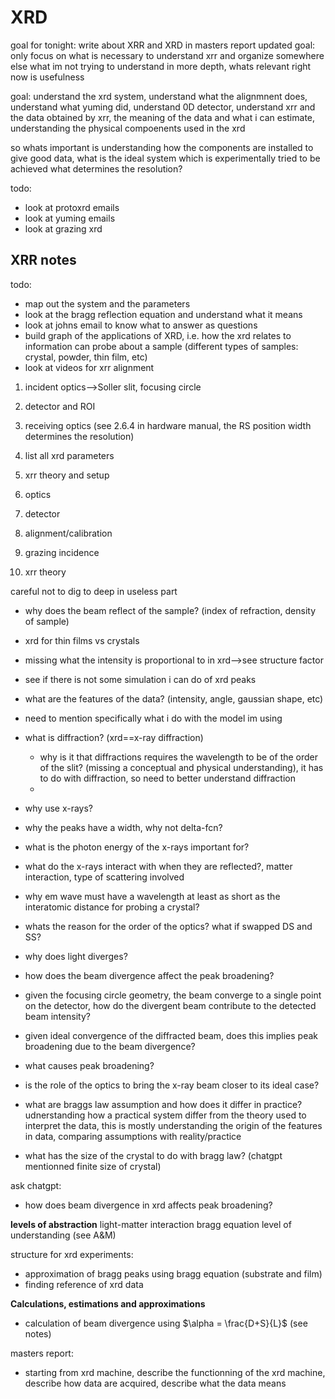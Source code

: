 # XRD

goal for tonight: write about XRR and XRD in masters report
updated goal: only focus on what is necessary to understand xrr and organize somewhere else what im not trying to understand in more depth, whats relevant right now is usefulness

goal: understand the xrd system, understand what the alignmnent does, understand what yuming did, understand 0D detector, understand xrr and the data obtained by xrr, the meaning of the data and what i can estimate, understanding the physical compoenents used in the xrd

so whats important is understanding how the components are installed to give good data, what is the ideal system which is experimentally tried to be achieved
what determines the resolution?

todo:
- look at protoxrd emails
- look at yuming emails
- look at grazing xrd

## XRR notes
todo:
- map out the system and the parameters
- look at the bragg reflection equation and understand what it means 
- look at johns email to know what to answer as questions
- build graph of the applications of XRD, i.e. how the xrd relates to information can probe about a sample (different types of samples: crystal, powder, thin film, etc)
- look at videos for xrr alignment
1. incident optics-->Soller slit, focusing circle
2. detector and ROI
3. receiving optics (see 2.6.4 in hardware manual, the RS position width determines the resolution)
4. list all xrd parameters
5. xrr theory and setup

1. optics
2. detector
3. alignment/calibration
4. grazing incidence
5. xrr theory

careful not to dig to deep in useless part

* why does the beam reflect of the sample? (index of refraction, density of sample)
* xrd for thin films vs crystals
* missing what the intensity is proportional to in xrd-->see structure factor
* see if there is not some simulation i can do of xrd peaks
* what are the features of the data? (intensity, angle, gaussian shape, etc)
* need to mention specifically what i do with the model im using
* what is diffraction? (xrd==x-ray diffraction) 
	* why is it that diffractions requires the wavelength to be of the order of the slit? (missing a conceptual and physical understanding), it has to do with diffraction, so need to better understand diffraction
	* 
* why use x-rays? 
* why the peaks have a width, why not delta-fcn?
* what is the photon energy of the x-rays important for?
* what do the x-rays interact with when they are reflected?, matter interaction, type of scattering involved
* why em wave must have a wavelength at least as short as the interatomic distance for probing a crystal?
* whats the reason for the order of the optics? what if swapped DS and SS?

* why does light diverges?
* how does the beam divergence affect the peak broadening?
* given the focusing circle geometry, the beam converge to a single point on the detector, how do the divergent beam contribute to the detected beam intensity?
* given ideal convergence of the diffracted beam, does this implies peak broadening due to the beam divergence?

* what causes peak broadening?

* is the role of the optics to bring the x-ray beam closer to its ideal case?

* what are braggs law assumption and how does it differ in practice? udnerstanding how a practical system differ from the theory used to interpret the data, this is mostly understanding the origin of the features in data, comparing assumptions with reality/practice 
* what has the size of the crystal to do with bragg law? (chatgpt mentionned finite size of crystal)

ask chatgpt:
- how does beam divergence in xrd affects peak broadening?



**levels of abstraction**
light-matter interaction
bragg equation level of understanding (see A&M)

structure for xrd experiments:
- approximation of bragg peaks using bragg equation (substrate and film)
- finding reference of xrd data

**Calculations, estimations and approximations**
- calculation of beam divergence using $\alpha = \frac{D+S}{L}$ (see notes)

masters report:
- starting from xrd machine, describe the functionning of the xrd machine, describe how data are acquired, describe what the data means
